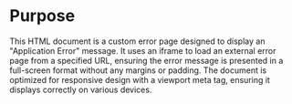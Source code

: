 # Purpose
This HTML document is a custom error page designed to display an "Application Error" message. It uses an iframe to load an external error page from a specified URL, ensuring the error message is presented in a full-screen format without any margins or padding. The document is optimized for responsive design with a viewport meta tag, ensuring it displays correctly on various devices.
